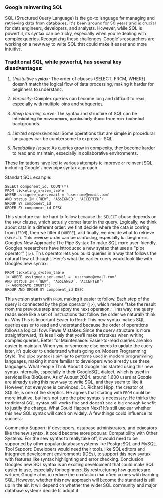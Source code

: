 ### Google reinventing SQL

SQL (Structured Query Language) is the go-to language for managing and retrieving data from databases. It's been around for 50 years and is crucial for data engineers, developers, and analysts. However, while SQL is powerful, its syntax can be tricky, especially when you're dealing with complex queries. Recognizing these challenges, Google's researchers are working on a new way to write SQL that could make it easier and more intuitive.


### Traditional SQL, while powerful, has several key disadvantages:

1. *Unintuitive syntax:* The order of clauses (SELECT, FROM, WHERE) doesn't match the logical flow of data processing, making it harder for beginners to understand.

2. *Verbosity:* Complex queries can become long and difficult to read, especially with multiple joins and subqueries.

3. *Steep learning curve:* The syntax and structure of SQL can be intimidating for newcomers, particularly those from non-technical backgrounds.

4. *Limited expressiveness:* Some operations that are simple in procedural languages can be cumbersome to express in SQL.

5. *Readability issues:* As queries grow in complexity, they become harder to read and maintain, especially in collaborative environments.

These limitations have led to various attempts to improve or reinvent SQL, including Google's new pipe syntax approach.

Standart SQL example:
```
SELECT component_id, COUNT(*)
FROM ticketing_system_table
WHERE assignee_user.email = 'username@email.com'
AND status IN (’NEW’, 'ASSIGNED’, 'ACCEPTED’)
GROUP BY component_id
ORDER BY component_id DESC
```

This structure can be hard to follow because the `SELECT` clause depends on the `FROM` clause, which actually comes later in the query. Logically, we think about data in a different order: we first decide where the data is coming from (`FROM`), then we filter it (`WHERE`), and finally, we decide what to retrieve (`SELECT`). This reverse order can be confusing, especially for beginners.
Google’s New Approach: The Pipe Syntax
To make SQL more user-friendly, Google’s researchers have introduced a new syntax that uses a "pipe operator" (`|>`). This operator lets you build queries in a way that follows the natural flow of thought. Here’s what the earlier query would look like with Google’s new syntax:

```
FROM ticketing_system_table
|> WHERE assignee_user.email = 'username@email.com'
AND status IN (’NEW’, 'ASSIGNED’, 'ACCEPTED’)
|> AGGREGATE COUNT(*)
GROUP AND ORDER BY component_id DESC
```

This version starts with `FROM`, making it easier to follow. Each step of the query is connected by the pipe operator (`|>`), which means "take the result from the previous step and apply the next operation." This way, the query reads more like a set of instructions that follow the order we naturally think in.
Why This is Important
Easier to Read: This new syntax makes SQL queries easier to read and understand because the order of operations follows a logical flow.
Fewer Mistakes: Since the query structure is more straightforward, it’s less likely that you’ll make mistakes when writing complex queries.
Better for Maintenance: Easier-to-read queries are also easier to maintain. When you or someone else needs to update the query later, it’s quicker to understand what’s going on.
Modern Programming Style: The pipe syntax is similar to patterns used in modern programming languages, making it more familiar to developers who already use these languages.
What People Think About It
Google has started using this new syntax internally, especially in their GoogleSQL dialect, which is used in services like BigQuery. As of August 2024, around 1,600 users at Google are already using this new way to write SQL, and they seem to like it.
However, not everyone is convinced. Dr. Richard Hipp, the creator of SQLite, is one of the skeptics. He agrees that starting with `FROM` could be more intuitive, but he’s not sure the pipe syntax is necessary. He thinks the traditional SQL syntax still works fine and doesn’t see a big enough benefit to justify the change.
What Could Happen Next?
It’s still unclear whether this new SQL syntax will catch on widely. A few things could influence its success:

Community Support: If developers, database administrators, and educators like the new syntax, it could become more popular.
Compatibility with Other Systems: For the new syntax to really take off, it would need to be supported by other popular database systems like PostgreSQL and MySQL.
Tool Support: Developers would need their tools, like SQL editors and integrated development environments (IDEs), to support this new syntax with features like syntax highlighting and error checking.
Conclusion
Google’s new SQL syntax is an exciting development that could make SQL easier to use, especially for beginners. By restructuring how queries are written, Google aims to reduce the confusion that often comes with learning SQL. However, whether this new approach will become the standard is still up in the air. It will depend on whether the wider SQL community and major database systems decide to adopt it.